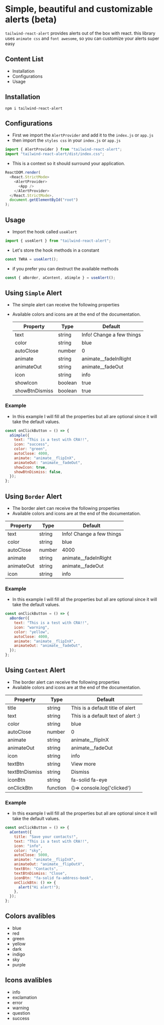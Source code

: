 # Simple, beautiful and customizable alerts (beta)

`tailwind-react-alert` provides alerts out of the box with react.
this library uses `animate css` and `font awesome`, so you can customize your alerts super easy

## Content List

- Installation
- Configurations
- Usage

## Installation

`npm i tailwind-react-alert`

## Configurations

- First we import the `AlertProvider` and add it to the `index.js` or `app.js`
- then import the `styles css` in your `index.js` or `app.js`

```javascript
import { AlertProvider } from "tailwind-react-alert";
import "tailwind-react-alert/dist/index.css";
```

- This is a context so it should surround your application.

```javascript
ReactDOM.render(
  <React.StrictMode>
    <AlertProvider>
      <App />
    </AlertProvider>
  </React.StrictMode>,
  document.getElementById("root")
);
```

## Usage

- Import the hook called `useAlert`

```javascript
import { useAlert } from "tailwind-react-alert";
```

- Let's store the hook methods in a constant

```javascript
const TWRA = useAlert();
```

- if you prefer you can destruct the available methods

```javascript
const { aBorder, aContent, aSimple } = useAlert();
```

## Using `Simple` Alert

- The simple alert can receive the following properties
- Available colors and icons are at the end of the documentation.

  | Property       | Type    | Default                   |
  | -------------- | ------- | ------------------------- |
  | text           | string  | Info! Change a few things |
  | color          | string  | blue                      |
  | autoClose      | number  | 0                         |
  | animate        | string  | animate\_\_fadeInRight    |
  | animateOut     | string  | animate\_\_fadeOut        |
  | icon           | string  | info                      |
  | showIcon       | boolean | true                      |
  | showBtnDismiss | boolean | true                      |

### Example

- In this example I will fill all the properties but all are optional since it will take the default values.

```javascript
const onClickButton = () => {
  aSimple({
    text: "This is a test with CRA!!",
    icon: "success",
    color: "green",
    autoClose: 4000,
    animate: "animate__flipInX",
    animateOut: "animate__fadeOut",
    showIcon: true,
    showBtnDismiss: false,
  });
};
```

## Using `Border` Alert

- The border alert can receive the following properties
- Available colors and icons are at the end of the documentation.

| Property   | Type   | Default                   |
| ---------- | ------ | ------------------------- |
| text       | string | Info! Change a few things |
| color      | string | blue                      |
| autoClose  | number | 4000                      |
| animate    | string | animate\_\_fadeInRight    |
| animateOut | string | animate\_\_fadeOut        |
| icon       | string | info                      |

### Example

- In this example I will fill all the properties but all are optional since it will take the default values.

```javascript
const onClickButton = () => {
  aBorder({
    text: "This is a test with CRA!!",
    icon: "warning",
    color: "yellow",
    autoClose: 4000,
    animate: "animate__flipInX",
    animateOut: "animate__fadeOut",
  });
};
```

## Using `Content` Alert

- The border alert can receive the following properties
- Available colors and icons are at the end of the documentation.

| Property       | Type     | Default                            |
| -------------- | -------- | ---------------------------------- |
| title          | string   | This is a default title of alert   |
| text           | string   | This is a default text of alert :) |
| color          | string   | blue                               |
| autoClose      | number   | 0                                  |
| animate        | string   | animate\_\_flipInX                 |
| animateOut     | string   | animate\_\_fadeOut                 |
| icon           | string   | info                               |
| textBtn        | string   | View more                          |
| textBtnDismiss | string   | Dismiss                            |
| iconBtn        | string   | fa-solid fa-eye                    |
| onClickBtn     | function | ()=> console.log('clicked')        |

### Example

- In this example I will fill all the properties but all are optional since it will take the default values.

```javascript
const onClickButton = () => {
  aContent({
    title: "Save your contacts!",
    text: "This is a test with CRA!!",
    icon: "info",
    color: "sky",
    autoClose: 5000,
    animate: "animate__flipInX",
    animateOut: "animate__flipOutX",
    textBtn: "Contacts",
    textBtnDismiss: "Close",
    iconBtn: "fa-solid fa-address-book",
    onClickBtn: () => {
      alert("Hi alert!");
    },
  });
};
```

## Colors avalibles

- blue
- red
- green
- yellow
- dark
- indigo
- sky
- purple

## Icons avalibles

- info
- exclamation
- error
- warning
- question
- success
